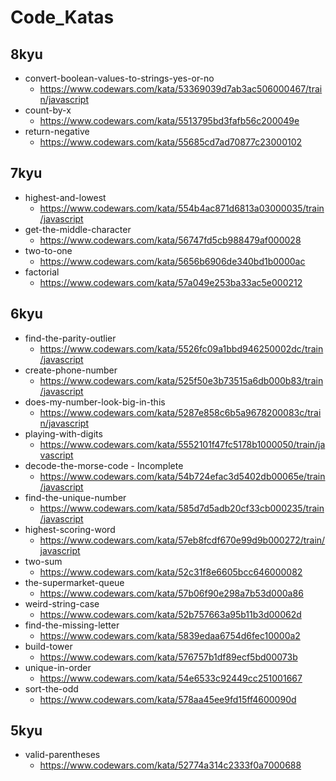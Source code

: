 # Code_Katas

## 8kyu
- convert-boolean-values-to-strings-yes-or-no
  - https://www.codewars.com/kata/53369039d7ab3ac506000467/train/javascript
- count-by-x
    - https://www.codewars.com/kata/5513795bd3fafb56c200049e
- return-negative
  - https://www.codewars.com/kata/55685cd7ad70877c23000102

## 7kyu
- highest-and-lowest
  - https://www.codewars.com/kata/554b4ac871d6813a03000035/train/javascript
- get-the-middle-character
  - https://www.codewars.com/kata/56747fd5cb988479af000028
- two-to-one
  - https://www.codewars.com/kata/5656b6906de340bd1b0000ac
- factorial
  - https://www.codewars.com/kata/57a049e253ba33ac5e000212

## 6kyu
- find-the-parity-outlier
  - https://www.codewars.com/kata/5526fc09a1bbd946250002dc/train/javascript
- create-phone-number
  - https://www.codewars.com/kata/525f50e3b73515a6db000b83/train/javascript
- does-my-number-look-big-in-this
  - https://www.codewars.com/kata/5287e858c6b5a9678200083c/train/javascript
- playing-with-digits 
  - https://www.codewars.com/kata/5552101f47fc5178b1000050/train/javascript
- decode-the-morse-code - Incomplete
  - https://www.codewars.com/kata/54b724efac3d5402db00065e/train/javascript
- find-the-unique-number
  - https://www.codewars.com/kata/585d7d5adb20cf33cb000235/train/javascript
- highest-scoring-word
  - https://www.codewars.com/kata/57eb8fcdf670e99d9b000272/train/javascript
- two-sum
  - https://www.codewars.com/kata/52c31f8e6605bcc646000082
- the-supermarket-queue
  - https://www.codewars.com/kata/57b06f90e298a7b53d000a86
- weird-string-case
  - https://www.codewars.com/kata/52b757663a95b11b3d00062d
- find-the-missing-letter
  - https://www.codewars.com/kata/5839edaa6754d6fec10000a2
- build-tower
  - https://www.codewars.com/kata/576757b1df89ecf5bd00073b
- unique-in-order
  - https://www.codewars.com/kata/54e6533c92449cc251001667
- sort-the-odd
  - https://www.codewars.com/kata/578aa45ee9fd15ff4600090d

## 5kyu
- valid-parentheses
  - https://www.codewars.com/kata/52774a314c2333f0a7000688